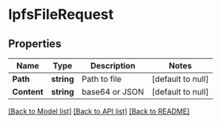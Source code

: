 # IpfsFileRequest

## Properties
Name | Type | Description | Notes
------------ | ------------- | ------------- | -------------
**Path** | **string** | Path to file | [default to null]
**Content** | **string** | base64 or JSON | [default to null]

[[Back to Model list]](../README.md#documentation-for-models) [[Back to API list]](../README.md#documentation-for-api-endpoints) [[Back to README]](../README.md)

